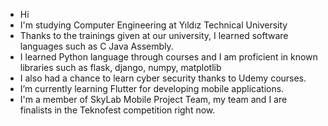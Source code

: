 -  Hi
-   I'm studying Computer Engineering at Yıldız Technical University
-   Thanks to the trainings given at our university, I learned software languages ​​such as C Java Assembly.
-   I learned Python language through courses and I am proficient in known libraries such as flask, django, numpy, matplotlib
-   I also had a chance to learn cyber security thanks to Udemy courses.
-   I’m currently learning Flutter for developing mobile applications.
-   I'm a member of SkyLab Mobile Project Team, my team and I are finalists in the Teknofest competition right now.





